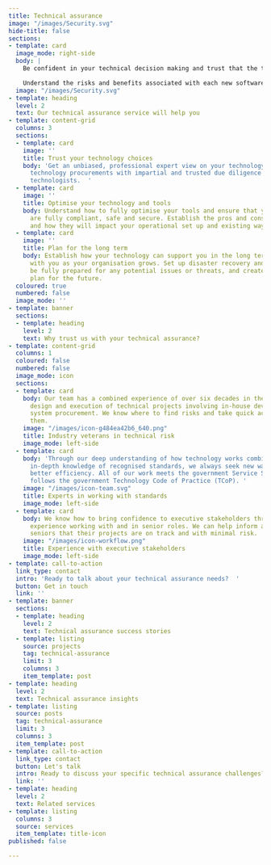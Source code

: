 ```yaml
---
title: Technical assurance
image: "/images/Security.svg"
hide-title: false
sections:
- template: card
  image_mode: right-side
  body: |
    Be confident in your technical decision making and trust that the technology you and your teams are using are fit for purpose, safe and secure, and fully compliant.

    Understand the risks and benefits associated with each new software or system that you are exploring, and establish how to get the most value from them.
  image: "/images/Security.svg"
- template: heading
  level: 2
  text: Our technical assurance service will help you
- template: content-grid
  columns: 3
  sections:
  - template: card
    image: ''
    title: Trust your technology choices
    body: 'Get an unbiased, professional expert view on your technology options. Appraise
      technology procurements with impartial and trusted due diligence from experienced
      technologists.  '
  - template: card
    image: ''
    title: Optimise your technology and tools
    body: Understand how to fully optimise your tools and ensure that your systems
      are fully compliant, safe and secure. Establish the pros and cons of each system
      and how they will impact your operational set up and existing ways of working.
  - template: card
    image: ''
    title: Plan for the long term
    body: Establish how your technology can support you in the long term and scales
      with you as your organisation grows. Set up disaster recovery and business continuity,
      be fully prepared for any potential issues or threats, and create a solid technological
      plan for the future.
  coloured: true
  numbered: false
  image_mode: ''
- template: banner
  sections:
  - template: heading
    level: 2
    text: Why trust us with your technical assurance?
- template: content-grid
  columns: 1
  coloured: false
  numbered: false
  image_mode: icon
  sections:
  - template: card
    body: Our team has a combined experience of over six decades in the planning,
      design and execution of technical projects involving in-house development and
      system procurement. We know where to find risks and take quick action to mitigate
      them.
    image: "/images/icon-g484ea42b6_640.png"
    title: Industry veterans in technical risk
    image_mode: left-side
  - template: card
    body: 'Through our deep understanding of how technology works combined with our
      in-depth knowledge of recognised standards, we always seek new ways to drive
      better efficiency. All of our work meets the government Service Standards and
      follows the government Technology Code of Practice (TCoP). '
    image: "/images/icon-team.svg"
    title: Experts in working with standards
    image_mode: left-side
  - template: card
    body: We know how to bring confidence to executive stakeholders through our extensive
      experience working with and in senior roles. We can help inform and reassure
      seniors that their projects are on track and with minimal risk.
    image: "/images/icon-workflow.png"
    title: Experience with executive stakeholders
    image_mode: left-side
- template: call-to-action
  link_type: contact
  intro: 'Ready to talk about your technical assurance needs?  '
  button: Get in touch
  link: ''
- template: banner
  sections:
  - template: heading
    level: 2
    text: Technical assurance success stories
  - template: listing
    source: projects
    tag: technical-assurance
    limit: 3
    columns: 3
    item_template: post
- template: heading
  level: 2
  text: Technical assurance insights
- template: listing
  source: posts
  tag: technical-assurance
  limit: 3
  columns: 3
  item_template: post
- template: call-to-action
  link_type: contact
  button: Let's talk
  intro: Ready to discuss your specific technical assurance challenges?
  link: ''
- template: heading
  level: 2
  text: Related services
- template: listing
  columns: 3
  source: services
  item_template: title-icon
published: false

---
```

